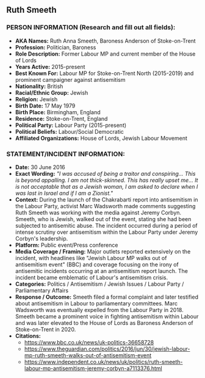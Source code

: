 ## Ruth Smeeth

### PERSON INFORMATION (Research and fill out all fields):
- **AKA Names:** Ruth Anna Smeeth, Baroness Anderson of Stoke-on-Trent
- **Profession:** Politician, Baroness
- **Role Description:** Former Labour MP and current member of the House of Lords
- **Years Active:** 2015-present
- **Best Known For:** Labour MP for Stoke-on-Trent North (2015-2019) and prominent campaigner against antisemitism
- **Nationality:** British
- **Racial/Ethnic Group:** Jewish
- **Religion:** Jewish
- **Birth Date:** 17 May 1979
- **Birth Place:** Birmingham, England
- **Residence:** Stoke-on-Trent, England
- **Political Party:** Labour Party (2015-present)
- **Political Beliefs:** Labour/Social Democratic
- **Affiliated Organizations:** House of Lords, Jewish Labour Movement

### STATEMENT/INCIDENT INFORMATION:
- **Date:** 30 June 2016
- **Exact Wording:** *"I was accused of being a traitor and conspiring... This is beyond appalling. I am not thick-skinned. This has really upset me... It is not acceptable that as a Jewish woman, I am asked to declare when I was last in Israel and if I am a Zionist."*
- **Context:** During the launch of the Chakrabarti report into antisemitism in the Labour Party, activist Marc Wadsworth made comments suggesting Ruth Smeeth was working with the media against Jeremy Corbyn. Smeeth, who is Jewish, walked out of the event, stating she had been subjected to antisemitic abuse. The incident occurred during a period of intense scrutiny over antisemitism within the Labour Party under Jeremy Corbyn's leadership.
- **Platform:** Public event/Press conference
- **Media Coverage / Framing:** Major outlets reported extensively on the incident, with headlines like "Jewish Labour MP walks out of antisemitism event" (BBC) and coverage focusing on the irony of antisemitic incidents occurring at an antisemitism report launch. The incident became emblematic of Labour's antisemitism crisis.
- **Categories:** Politics / Antisemitism / Jewish Issues / Labour Party / Parliamentary Affairs
- **Response / Outcome:** Smeeth filed a formal complaint and later testified about antisemitism in Labour to parliamentary committees. Marc Wadsworth was eventually expelled from the Labour Party in 2018. Smeeth became a prominent voice in fighting antisemitism within Labour and was later elevated to the House of Lords as Baroness Anderson of Stoke-on-Trent in 2020.
- **Citations:** 
  - https://www.bbc.co.uk/news/uk-politics-36658728
  - https://www.theguardian.com/politics/2016/jun/30/jewish-labour-mp-ruth-smeeth-walks-out-of-antisemitism-event
  - https://www.independent.co.uk/news/uk/politics/ruth-smeeth-labour-mp-antisemitism-jeremy-corbyn-a7113376.html